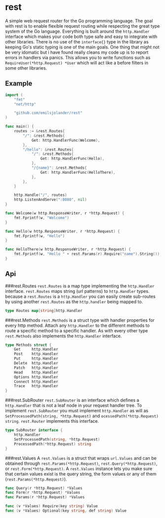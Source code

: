 rest
====
A simple web request router for the Go programming language. The goal with rest is to enable flexible request routing while respecting the great type system of the Go language. Everything is built around the `http.Handler` interface which makes your code both type safe and easy to integrate with other libraries. There is no use of the `interface{}` type in the library as keeping Go's static typing is one of the main goals. One thing that might not be very idomatic but i have found really cleans my code up is to report errors in handlers via panics. This allows you to write functions such as `RequireUser(*http.Request) *User` which will act like a before filters in some other libraries.

Example
-------
```go
import (
	"fmt"
	"net/http"

	"github.com/emilsjolander/rest"
)

func main() {
	routes := &rest.Routes{
		"/": &rest.Methods{
			Get: http.HandlerFunc(Welcome),
		},
		"/hello": &rest.Routes{
			"/": &rest.Methods{
				Get: http.HandlerFunc(Hello),
			},
			"/{name}": &rest.Methods{
				Get: http.HandlerFunc(HelloThere),
			},
		},
	}

	http.Handle("/", routes)
	http.ListenAndServe(":8080", nil)
}

func Welcome(w http.ResponseWriter, r *http.Request) {
	fmt.Fprintf(w, "Welcome")
}

func Hello(w http.ResponseWriter, r *http.Request) {
	fmt.Fprintf(w, "Hello")
}

func HelloThere(w http.ResponseWriter, r *http.Request) {
	fmt.Fprintf(w, "Hello " + rest.Params(r).Require("name").String())
}
```

Api
---
###rest.Routes
`rest.Routes` is a map type implementing the `http.Handler` interface. `rest.Routes` maps string (url patterns) to `http.Handler` types. because a `rest.Routes` is a `http.Handler` you can easily create sub-routes by using another `rest.Routes` as the `http.handler` being mapped to.

```go
type Routes map[string]http.Handler
```

###rest.Methods
`rest.Methods` is a struct type with handler properties for every http method. Attach any `http.Handler` to the different methods to route a specific method to a specific handler. As with every other type `rest.Methods` also implements the `http.Handler` interface.

```go
type Methods struct {
	Get     http.Handler
	Post    http.Handler
	Put     http.Handler
	Delete  http.Handler
	Patch   http.Handler
	Head    http.Handler
	Options http.Handler
	Connect http.Handler
	Trace   http.Handler
}
```

###rest.SubRouter
`rest.SubRouter` is an interface which defines a `http.Handler` that is not a leaf node in your request handler tree. To implement `rest.SubRouter` you must implement `http.Handler` as will as `SetProcessedPath(string, *http.Request)` and `ocessedPath(*http.Request) string`. `rest.Router` implements this interface.

```go
type SubRouter interface {
	http.Handler
	SetProcessedPath(string, *http.Request)
	ProcessedPath(*http.Request) string
}
```

###rest.Values
A `rest.Values` is a struct that wraps `url.Values` and can be obtained through `rest.Params(*http.Request)`, `rest.Query(*http.Request)`, or `rest.Form(*http.Request)`. A `rest.Values` instance lets you make sure that certain values exist is the query string, the form values or any of them (`rest.Params(*http.Request)`).

```go
func Query(r *http.Request) *Values
func Form(r *http.Request) *Values
func Params(r *http.Request) *Values

func (v *Values) Require(key string) Value
func (v *Values) Optional(key string, def string) Value
```